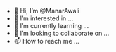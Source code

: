 - 👋 Hi, I’m @ManarAwali
- 👀 I’m interested in ...
- 🌱 I’m currently learning ...
- 💞️ I’m looking to collaborate on ...
- 📫 How to reach me ...

<!---
ManarAwali/ManarAwali is a ✨ special ✨ repository because its `README.md` (this file) appears on your GitHub profile.
You can click the Preview link to take a look at your changes.
--->
